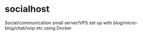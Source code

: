 socialhost
==========

Social/communication small server/VPS set up with blog/micro-blog/chat/voip etc using Docker
